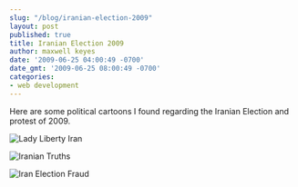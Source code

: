 ```yaml
---
slug: "/blog/iranian-election-2009"
layout: post
published: true
title: Iranian Election 2009
author: maxwell keyes
date: '2009-06-25 04:00:49 -0700'
date_gmt: '2009-06-25 08:00:49 -0700'
categories:
- web development
---
```


Here are some political cartoons I found regarding the Iranian Election and protest of 2009.

![Lady Liberty Iran](./lady-liberty-iran.jpg "Lady Liberty Iran")

![Iranian Truths](./iran-truths.jpg "Iranian Truths")

![Iran Election Fraud](./color-iran-el-fraud-web.jpg "Iran Election Fraud")
